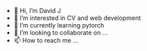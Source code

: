- 👋 Hi, I’m David J
- 👀 I’m interested in CV and web development
- 🌱 I’m currently learning pytorch
- 💞️ I’m looking to collaborate on ...
- 📫 How to reach me ...

<!---
mekeprogress/mekeprogress is a ✨ special ✨ repository because its `README.md` (this file) appears on your GitHub profile.
You can click the Preview link to take a look at your changes.
--->
